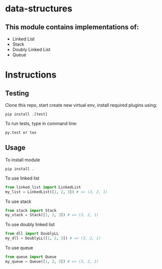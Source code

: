 # data-structures
## This module contains implementations of:
* Linked List
* Stack
* Doubly Linked List
* Queue

# Instructions
## Testing
Clone this repo, start create new virtual env, install required plugins using:
```
pip install .[test]
```

To run tests, type in command line:
```
py.test or tox
```

## Usage
To install module
```
pip install .
```

To use linked list
```python
from linked_list import LinkedList
my_list = LinkedList([1, 2, 3]) # => (3, 2, 1)
```

To use stack
```python
from stack import Stack
my_stack = Stack([1, 2, 3]) # => (3, 2, 1)
```

To use doubly linked list
```python
from dll import DoublyLL
my_dll = DoublyLL([1, 2, 3]) # => (3, 2, 1)
```

To use queue
```python
from queue import Queue
my_queue = Queue([1, 2, 3]) # => (3, 2, 1)
```
